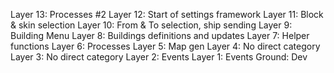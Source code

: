 Layer 13: Processes #2
Layer 12: Start of settings framework
Layer 11: Block & skin selection
Layer 10: From & To selection, ship sending
Layer   9: Building Menu
Layer   8: Buildings definitions and updates
Layer   7: Helper functions
Layer   6: Processes
Layer   5: Map gen
Layer   4: No direct category
Layer   3: No direct category
Layer   2: Events
Layer   1: Events
Ground: Dev
